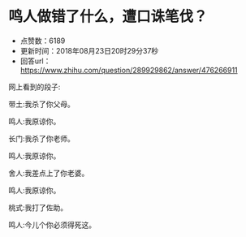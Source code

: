 # 鸣人做错了什么，遭口诛笔伐？
- 点赞数：6189
- 更新时间：2018年08月23日20时29分37秒
- 回答url：https://www.zhihu.com/question/289929862/answer/476266911
<body>
 <p data-pid="26T1BFJ5">网上看到的段子:</p>
 <p data-pid="u3_iFb4U">带土:我杀了你父母。</p>
 <p data-pid="HkBsZYPt">鸣人:我原谅你。</p>
 <p data-pid="ld3yK30-">长门:我杀了你老师。</p>
 <p data-pid="FrWDConp">鸣人:我原谅你。</p>
 <p data-pid="0LdMXbZX">舍人:我差点上了你老婆。</p>
 <p data-pid="2h5wdo2Z">鸣人:我原谅你。</p>
 <p data-pid="keHiWL_P">桃式:我打了佐助。</p>
 <p data-pid="ZHaPnIv7">鸣人:今儿个你必须得死这。</p>
 <p></p>
</body>